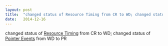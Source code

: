 ```yaml
---
layout: post
title:  "changed status of Resource Timing from CR to WD; changed status of Pointer Events from WD to PR"
date:   2014-12-16
---
```


changed status of <a href="http://www.w3.org/TR/resource-timing/">Resource Timing</a> from CR to WD; changed status of <a href="http://www.w3.org/TR/pointerevents/">Pointer Events</a> from WD to PR

